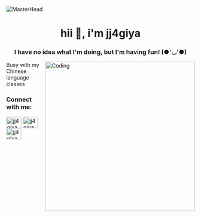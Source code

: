 ![MasterHead](https://i.pinimg.com/originals/09/63/50/09635075424e1fe559d51b3b3aef1251.jpg)
<h1 align="center">hii 👋, i'm jj4giya</h1>
<h3 align="center">I have no idea what I'm doing, but I'm having fun! (●'◡'●)</h3>
<img align="right" alt="Coding" width="400" src="https://media.tenor.com/p51HUMLXK70AAAAC/hi-twice.gif">

Busy with my Chinese language classes

<h3 align="left">Connect with me:</h3>
<p align="left">
<a href="https://twitter.com/jj4giya" target="blank"><img align="center" src="https://raw.githubusercontent.com/rahuldkjain/github-profile-readme-generator/master/src/images/icons/Social/twitter.svg" alt="jj4giya" height="30" width="40" /></a>
<a href="https://instagram.com/jj4giya" target="blank"><img align="center" src="https://raw.githubusercontent.com/rahuldkjain/github-profile-readme-generator/master/src/images/icons/Social/instagram.svg" alt="jj4giya" height="30" width="40" /></a>
<a href="https://www.youtube.com/@jj4giya" target="blank"><img align="center" src="https://raw.githubusercontent.com/rahuldkjain/github-profile-readme-generator/master/src/images/icons/Social/youtube.svg" alt="jj4giya" height="30" width="40" /></a>
</p>

